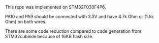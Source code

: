 This repo was implemented on STM32F030F4P6.

PA10 and PA9 should be connected with 3.3V and have 4.7k Ohm or (1.5k Ohm) on both wires.

There are some code reduction compared to code generation from STM32cubeide because of 16KB flash size.
